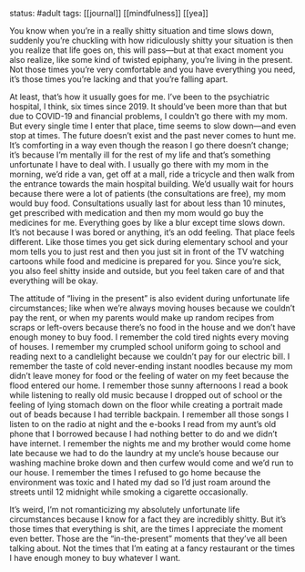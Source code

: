 status: #adult 
tags: [[journal]] [[mindfulness]] [[yea]]

You know when you’re in a really shitty situation and time slows down, suddenly you’re chuckling with how ridiculously shitty your situation is then you realize that life goes on, this will pass—but at that exact moment you also realize, like some kind of twisted epiphany, you’re living in the present. Not those times you’re very comfortable and you have everything you need, it’s those times you’re lacking and that you’re falling apart.

At least, that’s how it usually goes for me. I’ve been to the psychiatric hospital, I think, six times since 2019. It should’ve been more than that but due to COVID-19 and financial problems, I couldn’t go there with my mom. But every single time I enter that place, time seems to slow down—and even stop at times. The future doesn’t exist and the past never comes to hunt me. It’s comforting in a way even though the reason I go there doesn’t change; it’s because I’m mentally ill for the rest of my life and that’s something unfortunate I have to deal with. I usually go there with my mom in the morning, we’d ride a van, get off at a mall, ride a tricycle and then walk from the entrance towards the main hospital building. We’d usually wait for hours because there were a lot of patients (the consultations are free), my mom would buy food. Consultations usually last for about less than 10 minutes, get prescribed with medication and then my mom would go buy the medicines for me. Everything goes by like a blur except time slows down. It’s not because I was bored or anything, it’s an odd feeling. That place feels different. Like those times you get sick during elementary school and your mom tells you to just rest and then you just sit in front of the TV watching cartoons while food and medicine is prepared for you. Since you’re sick, you also feel shitty inside and outside, but you feel taken care of and that everything will be okay.

The attitude of “living in the present” is also evident during unfortunate life circumstances; like when we’re always moving houses because we couldn’t pay the rent, or when my parents would make up random recipes from scraps or left-overs because there’s no food in the house and we don’t have enough money to buy food. I remember the cold tired nights every moving of houses. I remember my crumpled school uniform going to school and reading next to a candlelight because we couldn’t pay for our electric bill. I remember the taste of cold never-ending instant noodles because my mom didn’t leave money for food or the feeling of water on my feet because the flood entered our home. I remember those sunny afternoons I read a book while listening to really old music because I dropped out of school or the feeling of lying stomach down on the floor while creating a portrait made out of beads because I had terrible backpain. I remember all those songs I listen to on the radio at night and the e-books I read from my aunt’s old phone that I borrowed because I had nothing better to do and we didn’t have internet. I remember the nights me and my brother would come home late because we had to do the laundry at my uncle’s house because our washing machine broke down and then curfew would come and we’d run to our house. I remember the times I refused to go home because the environment was toxic and I hated my dad so I’d just roam around the streets until 12 midnight while smoking a cigarette occasionally.

It’s weird, I’m not romanticizing my absolutely unfortunate life circumstances because I know for a fact they are incredibly shitty. But it’s those times that everything is shit, are the times I appreciate the moment even better. Those are the “in-the-present” moments that they’ve all been talking about. Not the times that I’m eating at a fancy restaurant or the times I have enough money to buy whatever I want.